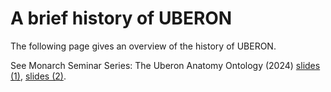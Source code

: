 # A brief history of UBERON

The following page gives an overview of the history of UBERON.

See Monarch Seminar Series: The Uberon Anatomy Ontology (2024) [slides (1)](https://docs.google.com/presentation/d/15JyOunBw6R_xcs7wBWdZZPvmcQsPLKUDa6ycEqa5NE4/edit#slide=id.g2445be87c8e_0_0), [slides (2)](https://incenp.org/files/misc/2024/oboacademy-uberon.pdf).
